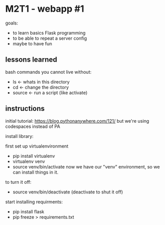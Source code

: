 # M2T1 - webapp #1

goals:
 - to learn basics Flask programming 
 - to be able to repeat a server config
 - maybe to have fun

 ## lessons learned
bash commands you cannot live without:
- ls <- whats in this directory 
- cd <- change the directory 
- source <- run a script (like activate)


 ## instructions 
 initial tutorial: https://blog.pythonanywhere.com/121/
 but we're using codespaces instead of PA
 
 install library:

 first set up virtualenvironment
 - pip install virtualenv
 - virtualenv venv
 - source venv/bin/activate
 now we have our "venv" environment, so we can install things in it.
 
 to turn it off:
 - source venv/bin/deactivate (deactivate to shut it off)

start installing requirments:
 - pip install flask
 - pip freeze > requirements.txt
